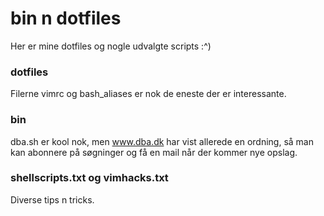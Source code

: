 # bin n dotfiles
Her er mine dotfiles og nogle udvalgte scripts :^)

### dotfiles
Filerne vimrc og bash\_aliases er nok de eneste der er interessante.

### bin
dba.sh er kool nok, men <a href="www.dba.dk">www.dba.dk</a> har vist allerede en ordning, så man kan abonnere på søgninger og få en mail når der kommer nye opslag.

### shellscripts.txt og vimhacks.txt
Diverse tips n tricks.
